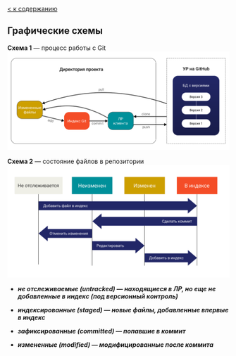 [< к содержанию](./readme.md)

## Графические схемы  

**Схема 1** — процесс работы с Git
![1](./assets/1.png)


**Схема 2** — состояние файлов в репозитории
![2](./assets/2.png)


+ ***не отслеживаемые (untracked) — находящиеся в ЛР, но еще не добавленные в индекс (под версионный контроль)***

+ ***индексированные (staged) — новые файлы, добавленные впервые в индекс***

+ ***зафиксированные (committed) — попавшие в коммит***

+ ***измененные (modified) — модифицированные после коммита***
